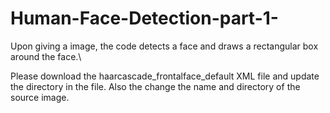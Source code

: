 # Human-Face-Detection-part-1-
Upon giving a image, the code detects a face and draws a rectangular box around the face.\

Please download the haarcascade_frontalface_default XML file and update the directory in the file.
Also the change the name and directory of the source image.

